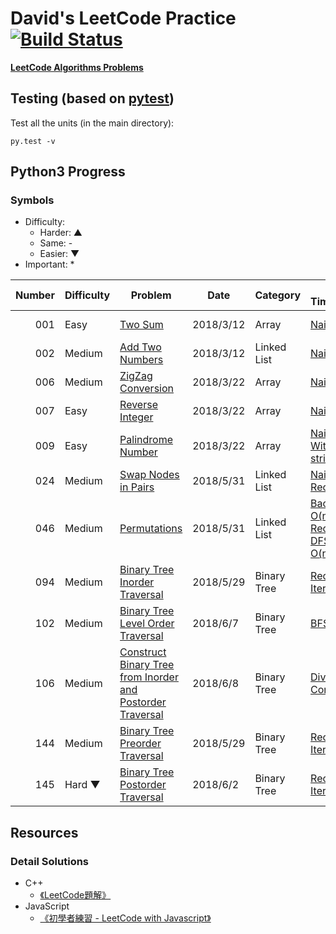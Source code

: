 # David's LeetCode Practice [![Build Status](https://travis-ci.org/daviddwlee84/LeetCode.svg?branch=master)](https://travis-ci.org/daviddwlee84/LeetCode)

[**LeetCode Algorithms Problems**](https://leetcode.com/problemset/algorithms/)

## Testing (based on [pytest](https://docs.pytest.org/en/latest/contents.html))

Test all the units (in the main directory):

`py.test -v`


## Python3 Progress

### Symbols

* Difficulty:
    * Harder: ▲
    * Same: -
    * Easier: ▼
* Important: *

Number | Difficulty | Problem | Date | Category | Method-TimeComplexity | Remark | TODO |
|-------------:|-------------|-------------| -------------|-------------|-------------| -------------|------|
|001|Easy    |[Two Sum](https://leetcode.com/problems/two-sum/description/)|2018/3/12|Array|[Naive-O(nlogn)](Python3/Array/TwoSum/Naive001.py)|[Note](Python3/Array/TwoSum//Note001.md)|HashTable-O(n)
|002|Medium  |[Add Two Numbers](https://leetcode.com/problems/add-two-numbers/description/)|2018/3/12|Linked List|[Naive-O(n)](Python3/LinkedList/AddTwoNumbers/Naive002.py)|[Note](Python3/LinkedList/AddTwoNumbers//Note002.md)|-
|006|Medium  |[ZigZag Conversion](https://leetcode.com/problems/zigzag-conversion/)|2018/3/22|Array|[Naive-O(n)](Python3/Array/ZigZagConversion/Naive006.py)|[Note](Python3/Array/ZigZagConversion/Note006.md)|-
|007|Easy    |[Reverse Integer](https://leetcode.com/problems/reverse-integer/description/)|2018/3/22|Array|[Naive-O(n)](Python3/Array/ReverseInteger/Naive007.py)|[Note](Python3/Array/ReverseInteger/Note007.md)|-
|009|Easy    |[Palindrome Number](https://leetcode.com/problems/palindrome-number/)|2018/3/22|Array|[Naive-O(n)](Python3/Array/PalindromeNumber/Naive009.py), [Without using string-O(n)](Python3/Array/PalindromeNumber/NotString009.py)|[Note](Python3/Array/PalindromeNumber/Note009.md)|-
|024|Medium  |[Swap Nodes in Pairs](https://leetcode.com/problems/swap-nodes-in-pairs/description/)|2018/5/31|Linked List|[Naive-O(n)](Python3/LinkedList/SwapNodesInPairs/Naive024.py), [Recursive-O(n)](Python3/LinkedList/SwapNodesInPairs/Recursive024.py)|[Note](Python3/LinkedList/SwapNodesInPairs/Note024.md)|-
|046|Medium  |[Permutations](https://leetcode.com/problems/permutations/description/)|2018/5/31|Linked List|[Backtracking-O(n!)](Python3/Array/Permutations/Backtracking046.py), [Recursive-O(n!)](Python3/Array/Permutations/Recursive046.py), [DFS Based-O(n!)](Python3/Array/Permutations/DFS046.py)|[Note](Python3/Array/Permutations/Note046.md)|-
|094|Medium  |[Binary Tree Inorder Traversal](https://leetcode.com/problems/binary-tree-inorder-traversal/description/)|2018/5/29|Binary Tree|[Recursive-O(n)](Python3/BinaryTree/BinaryTreeInorderTraversal/Recursive94.py), [Iterative-O(n)](Python3/BinaryTree/BinaryTreeInorderTraversal/Iterative94.py)|[Note](Python3/BinaryTree/BinaryTreeInorderTraversal/Note94.md)|-
|102|Medium  |[Binary Tree Level Order Traversal](https://leetcode.com/problems/binary-tree-level-order-traversal/description/)|2018/6/7|Binary Tree|[BFS-O(n)](Python3/BinaryTree/BinaryTreeLevelOrderTraversal/BFS.py)|[Note](Python3/BinaryTree/BinaryTreeLevelOrderTraversal/Note102.md)|-
|106|Medium  |[Construct Binary Tree from Inorder and Postorder Traversal](https://leetcode.com/problems/construct-binary-tree-from-inorder-and-postorder-traversal/description/)|2018/6/8|Binary Tree|[Divide and Conquer](Python3/BinaryTree/ConstructBinaryTreefromInorderandPostorderTraversal/DivideAndConquer.py)|[Note](Python3/BinaryTree/ConstructBinaryTreefromInorderandPostorderTraversal/Note106.md)|-
|144|Medium  |[Binary Tree Preorder Traversal](https://leetcode.com/problems/binary-tree-preorder-traversal/description/)|2018/5/29|Binary Tree|[Recursive-O(n)](Python3/BinaryTree/BinaryTreePreorderTraversal/Recursive144.py), [Iterative-O(n)](Python3/BinaryTree/BinaryTreePreorderTraversal/Iterative144.py)|[Note](Python3/BinaryTree/BinaryTreePreorderTraversal/Note144.md)|-
|145|Hard ▼ |[Binary Tree Postorder Traversal](https://leetcode.com/problems/binary-tree-postorder-traversal/description/)|2018/6/2|Binary Tree|[Recursive-O(n)](Python3/BinaryTree/BinaryTreePostorderTraversal/Recursive145.py), [Iterative-O(n)](Python3/BinaryTree/BinaryTreePostorderTraversal/Iterative145.py)|[Note](Python3/BinaryTree/BinaryTreePostorderTraversal/Note145.md)|-

## Resources

### Detail Solutions

* C++
    * [《LeetCode題解》](https://legacy.gitbook.com/book/siddontang/leetcode-solution/details)
* JavaScript
    * [《初學者練習 - LeetCode with Javascript》](https://legacy.gitbook.com/book/skyyen999/-leetcode-with-javascript/details)